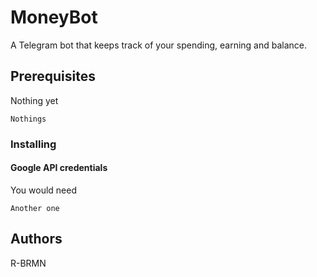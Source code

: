 # MoneyBot

A Telegram bot that keeps track of your spending, earning and balance.

## Prerequisites

Nothing yet
```
Nothings
```

### Installing

#### Google API credentials

You would need
```
Another one
```

## Authors

R-BRMN
